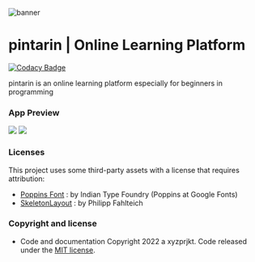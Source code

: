 ![banner](https://github.com/xyz-prjkt/pintarin/raw/master/preview/readmeBanner.png)
# pintarin | Online Learning Platform
[![Codacy Badge](https://app.codacy.com/project/badge/Grade/0c6782c56f0a40779c4814b249a82157)](https://www.codacy.com/gh/xyz-prjkt/pintarin/dashboard?utm_source=github.com&amp;utm_medium=referral&amp;utm_content=xyz-prjkt/pintarin&amp;utm_campaign=Badge_Grade)

pintarin is an online learning platform especially for beginners in programming

### App Preview
<img src="https://github.com/xyz-prjkt/pintarin/raw/master/preview/preview1.png"/>
<img src="https://github.com/xyz-prjkt/pintarin/raw/master/preview/preview2.png"/>

### Licenses

This project uses some third-party assets with a license that requires attribution:

- [Poppins Font](https://fonts.google.com/specimen/Poppins) : by Indian Type Foundry (Poppins at Google Fonts)
- [SkeletonLayout](https://github.com/Faltenreich/SkeletonLayout) : by Philipp Fahlteich

### Copyright and license
* Code and documentation Copyright 2022 a xyzprjkt. Code released under the [MIT license](https://opensource.org/licenses/MIT).
